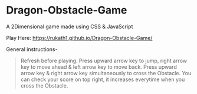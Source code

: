 # Dragon-Obstacle-Game
A 2Dimensional game made using  CSS &amp; JavaScript


Play  Here:   https://rukath1.github.io/Dragon-Obstacle-Game/

General instructions-
>Refresh before playing.
>Press upward arrow key to jump, right arrow key to move ahead & left arrow key to move back.
>Press upward arrow key & right arrow key simultaneously to cross the Obstacle.
>You can check your score on top right, it increases everytime when you cross the Obstacle.
